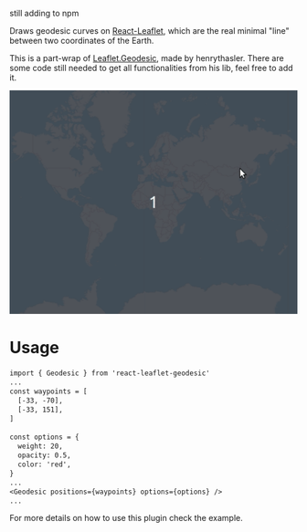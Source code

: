 <!-- # react-leaflet-geodesic [![npm version]] (https://www.npmjs.com/package/react-leaflet-geodesic) -->
still adding to npm

Draws geodesic curves on [React-Leaflet](https://github.com/PaulLeCam/react-leaflet), which are the real minimal "line" between two coordinates of the Earth.

This is a part-wrap of [Leaflet.Geodesic](https://github.com/henrythasler/Leaflet.Geodesic), made by henrythasler. There are some code still needed to get all functionalities from his lib, feel free to add it.

![Example](images/example.gif)

# Usage

```
import { Geodesic } from 'react-leaflet-geodesic'
...
const waypoints = [
  [-33, -70],
  [-33, 151],
]

const options = {
  weight: 20,
  opacity: 0.5,
  color: 'red',
}
...
<Geodesic positions={waypoints} options={options} />
...
```

For more details on how to use this plugin check the example.